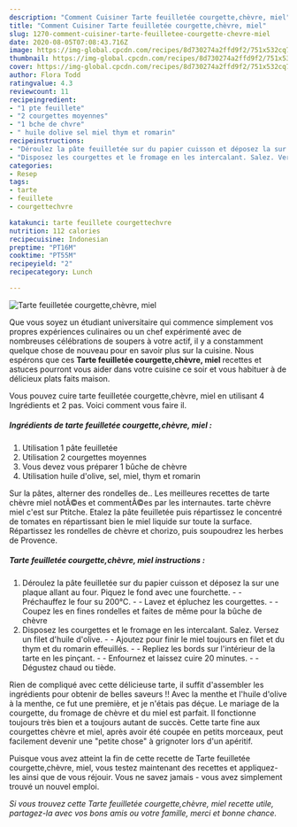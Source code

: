 ```yaml
---
description: "Comment Cuisiner Tarte feuilletée courgette,chèvre, miel"
title: "Comment Cuisiner Tarte feuilletée courgette,chèvre, miel"
slug: 1270-comment-cuisiner-tarte-feuilletee-courgette-chevre-miel
date: 2020-08-05T07:08:43.716Z
image: https://img-global.cpcdn.com/recipes/8d730274a2ffd9f2/751x532cq70/tarte-feuilletee-courgettechevre-miel-photo-principale-de-la-recette.jpg
thumbnail: https://img-global.cpcdn.com/recipes/8d730274a2ffd9f2/751x532cq70/tarte-feuilletee-courgettechevre-miel-photo-principale-de-la-recette.jpg
cover: https://img-global.cpcdn.com/recipes/8d730274a2ffd9f2/751x532cq70/tarte-feuilletee-courgettechevre-miel-photo-principale-de-la-recette.jpg
author: Flora Todd
ratingvalue: 4.3
reviewcount: 11
recipeingredient:
- "1 pte feuillete"
- "2 courgettes moyennes"
- "1 bche de chvre"
- " huile dolive sel miel thym et romarin"
recipeinstructions:
- "Déroulez la pâte feuilletée sur du papier cuisson et déposez la sur une plaque allant au four. Piquez le fond avec une fourchette.  Préchauffez le four su 200°C.  Lavez et épluchez les courgettes.  Coupez les en fines rondelles et faites de même pour la bûche de chèvre"
- "Disposez les courgettes et le fromage en les intercalant. Salez. Versez un filet d&#39;huile d&#39;olive.  Ajoutez pour finir le miel toujours en filet et du thym et du romarin effeuillés.  Repliez les bords sur l&#39;intérieur de la tarte en les pinçant.  Enfournez et laissez cuire 20 minutes.  Dégustez chaud ou tiède."
categories:
- Resep
tags:
- tarte
- feuillete
- courgettechvre

katakunci: tarte feuillete courgettechvre 
nutrition: 112 calories
recipecuisine: Indonesian
preptime: "PT16M"
cooktime: "PT55M"
recipeyield: "2"
recipecategory: Lunch

---
```



![Tarte feuilletée courgette,chèvre, miel](https://img-global.cpcdn.com/recipes/8d730274a2ffd9f2/751x532cq70/tarte-feuilletee-courgettechevre-miel-photo-principale-de-la-recette.jpg)

Que vous soyez un étudiant universitaire qui commence simplement vos propres expériences culinaires ou un chef expérimenté avec de nombreuses célébrations de soupers à votre actif, il y a constamment quelque chose de nouveau pour en savoir plus sur la cuisine. Nous espérons que ces <strong> Tarte feuilletée courgette,chèvre, miel </strong> recettes et astuces pourront vous aider dans votre cuisine ce soir et vous habituer à de délicieux plats faits maison.

<!--inarticleads1-->

Vous pouvez cuire tarte feuilletée courgette,chèvre, miel en utilisant 4 Ingrédients et 2 pas. Voici comment vous faire il.

##### Ingrédients de tarte feuilletée courgette,chèvre, miel :

1. Utilisation 1 pâte feuilletée
1. Utilisation 2 courgettes moyennes
1. Vous devez vous préparer 1 bûche de chèvre
1. Utilisation  huile d&#39;olive, sel, miel, thym et romarin


Sur la pâtes, alterner des rondelles de.. Les meilleures recettes de tarte chèvre miel notÃ©es et commentÃ©es par les internautes. tarte chèvre miel c&#39;est sur Ptitche. Etalez la pâte feuilletée puis répartissez le concentré de tomates en répartissant bien le miel liquide sur toute la surface. Répartissez les rondelles de chèvre et chorizo, puis soupoudrez les herbes de Provence. 

<!--inarticleads2-->

##### Tarte feuilletée courgette,chèvre, miel instructions :

1. Déroulez la pâte feuilletée sur du papier cuisson et déposez la sur une plaque allant au four. Piquez le fond avec une fourchette. -  - Préchauffez le four su 200°C. -  - Lavez et épluchez les courgettes. -  - Coupez les en fines rondelles et faites de même pour la bûche de chèvre
1. Disposez les courgettes et le fromage en les intercalant. Salez. Versez un filet d&#39;huile d&#39;olive. -  - Ajoutez pour finir le miel toujours en filet et du thym et du romarin effeuillés. -  - Repliez les bords sur l&#39;intérieur de la tarte en les pinçant. -  - Enfournez et laissez cuire 20 minutes. -  - Dégustez chaud ou tiède.


Rien de compliqué avec cette délicieuse tarte, il suffit d&#39;assembler les ingrédients pour obtenir de belles saveurs !! Avec la menthe et l&#39;huile d&#39;olive à la menthe, ce fut une première, et je n&#39;étais pas déçue. Le mariage de la courgette, du fromage de chèvre et du miel est parfait. Il fonctionne toujours très bien et a toujours autant de succès. Cette tarte fine aux courgettes chèvre et miel, après avoir été coupée en petits morceaux, peut facilement devenir une &#34;petite chose&#34; à grignoter lors d&#39;un apéritif. 

<!--inarticleads1-->

<p>
Puisque vous avez atteint la fin de cette recette de Tarte feuilletée courgette,chèvre, miel, vous testez maintenant des recettes et appliquez-les ainsi que de vous réjouir. Vous ne savez jamais - vous avez simplement trouvé un nouvel emploi.
</p>

<p>
<i>Si vous trouvez cette Tarte feuilletée courgette,chèvre, miel recette utile, partagez-la avec vos bons amis ou votre famille, merci et bonne chance.</i>
</p>
